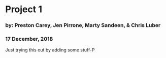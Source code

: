 # Project 1
### by: Preston Carey, Jen Pirrone, Marty Sandeen, & Chris Luber
### 17 December, 2018

Just trying this out by adding some stuff-P
